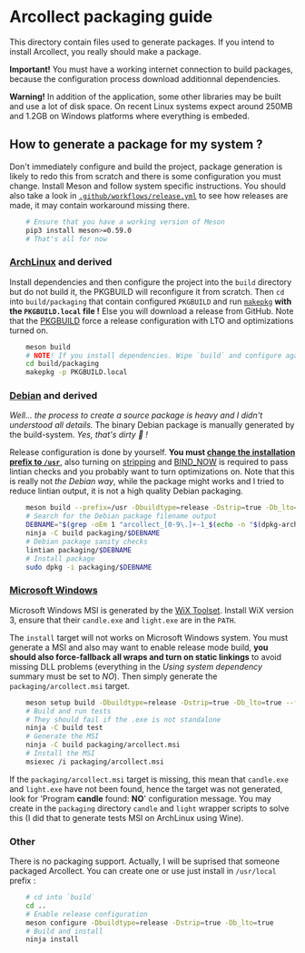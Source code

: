 # Arcollect packaging guide

This directory contain files used to generate packages. If you intend to install Arcollect, you really should make a package.

**Important!** You must have a working internet connection to build packages, because the configuration process download additionnal dependencies.

**Warning!** In addition of the application, some other libraries may be built and use a lot of disk space. On recent Linux systems expect around 250MB and 1.2GB on Windows platforms where everything is embeded.

## How to generate a package for my system ?
Don't immediately configure and build the project, package generation is likely to redo this from scratch and there is some configuration you must change. Install Meson and follow system specific instructions. You should also take a look in [`.github/workflows/release.yml`](https://github.com/DevilishSpirits/arcollect/blob/master/.github/workflows/release.yml) to see how releases are made, it may contain workaround missing there.
```sh
	# Ensure that you have a working version of Meson
	pip3 install meson>=0.59.0
	# That's all for now
```

### [ArchLinux](https://archlinux.org/) and derived
Install dependencies and then configure the project into the `build` directory but do not build it, the PKGBUILD will reconfigure it from scratch. Then `cd` into `build/packaging` that contain configured `PKGBUILD` and run [`makepkg`](https://man.archlinux.org/man/makepkg.8) **with the `PKGBUILD.local` file !** Else you will download a release from GitHub. Note that the [PKGBUILD](https://github.com/DevilishSpirits/arcollect/blob/master/packaging/PKGBUILD.in#L15) force a release configuration with LTO and optimizations turned on.

```sh
	meson build
	# NOTE! If you install dependencies. Wipe `build` and configure again to get correct dependencies listing.
	cd build/packaging
	makepkg -p PKGBUILD.local
```

### [Debian](https://www.debian.org/) and derived
*Well... the process to create a source package is heavy and I didn't understood all details.* The binary Debian package is manually generated by the build-system. *Yes, that's dirty 🙈️ !*

Release configuration is done by yourself. **You must [change the installation prefix to `/usr`](https://lintian.debian.org/tags/dir-in-usr-local)**, also turning on [stripping](https://lintian.debian.org/tags/unstripped-binary-or-object) and [BIND_NOW](https://lintian.debian.org/tags/hardening-no-bindnow) is required to pass lintian checks and you probably want to turn optimizations on. Note that this is really not *the Debian way*, while the package might works and I tried to reduce lintian output, it is not a high quality Debian packaging.

```sh
	meson build --prefix=/usr -Dbuildtype=release -Dstrip=true -Db_lto=true -Dunity=on -Dcpp_link_args='-z now'
	# Search for the Debian package filename output
	DEBNAME="$(grep -oEm 1 "arcollect_[0-9\.]+-1_$(echo -n "$(dpkg-architecture -q DEB_HOST_ARCH)").deb" build/build.ninja)"
	ninja -C build packaging/$DEBNAME
	# Debian package sanity checks
	lintian packaging/$DEBNAME
	# Install package
	sudo dpkg -i packaging/$DEBNAME
```

### [Microsoft Windows](https://www.microsoft.com/windows)
Microsoft Windows MSI is generated by the [WiX Toolset](https://wixtoolset.org/). Install WiX version 3, ensure that their `candle.exe` and `light.exe` are in the `PATH`.

The `install` target will not works on Microsoft Windows system. You must generate a MSI and also may want to enable release mode build, **you should also force-fallback all wraps and turn on static linkings** to avoid missing DLL problems (everything in the *Using system dependency* summary must be set to *NO*). Then simply generate the `packaging/arcollect.msi` target.

```sh
	meson setup build -Dbuildtype=release -Dstrip=true -Db_lto=true --force-fallback-for=freetype2,fmt,bzip2,giflib,libpng,Imath,inih,lcms2,libcurl,libjpeg,libtiff,OpenImageIO,robin-map,roboto,sdl2,harfbuzz,sqlite3 -Denable_webextension=false -Dcpp_link_args=-static -Dc_link_args=-static
	# Build and run tests
	# They should fail if the .exe is not standalone
	ninja -C build test
	# Generate the MSI
	ninja -C build packaging/arcollect.msi
	# Install the MSI
	msiexec /i packaging/arcollect.msi
```

If the `packaging/arcollect.msi` target is missing, this mean that `candle.exe` and `light.exe` have not been found, hence the target was not generated, look for 'Program **candle** found: **NO**' configuration message. You may create in the `packaging` directory `candle` and `light` wrapper scripts to solve this (I did that to generate tests MSI on ArchLinux using Wine).

### Other
There is no packaging support. Actually, I will be suprised that someone packaged Arcollect. You can create one or use just install in `/usr/local` prefix :

```sh
	# cd into `build`
	cd ..
	# Enable release configuration
	meson configure -Dbuildtype=release -Dstrip=true -Db_lto=true
	# Build and install
	ninja install
```
